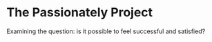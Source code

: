 # The Passionately Project
Examining the question: is it possible to feel successful and satisfied?
